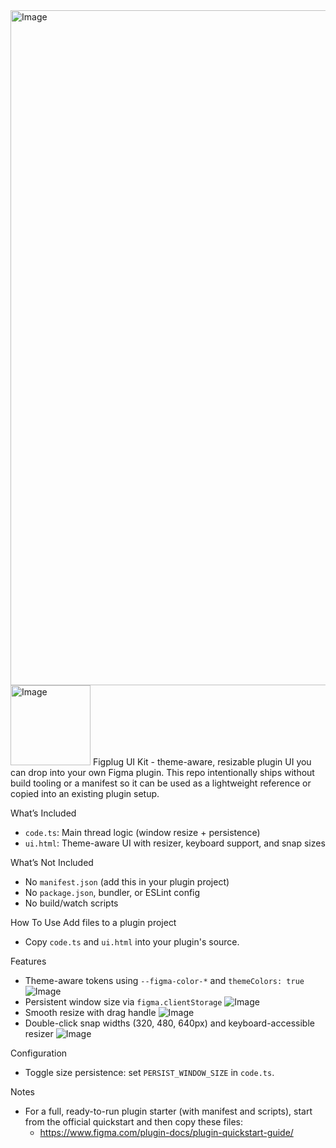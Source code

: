 <img width="1920" height="1080" alt="Image" src="https://github.com/user-attachments/assets/5141e9a8-0063-44e8-8015-bb61941c5d7f" />
<img width="128" height="128" alt="Image" src="https://github.com/user-attachments/assets/df574532-48b0-43ed-8732-460631728ff7" />
Figplug UI Kit - theme-aware, resizable plugin UI you can drop into your own Figma plugin. This repo intentionally ships without build tooling or a manifest so it can be used as a lightweight reference or copied into an existing plugin setup.


What’s Included
- `code.ts`: Main thread logic (window resize + persistence)
- `ui.html`: Theme-aware UI with resizer, keyboard support, and snap sizes

What’s Not Included
- No `manifest.json` (add this in your plugin project)
- No `package.json`, bundler, or ESLint config
- No build/watch scripts

How To Use
Add files to a plugin project
- Copy `code.ts` and `ui.html` into your plugin's source.

Features
- Theme-aware tokens using `--figma-color-*` and `themeColors: true`
![Image](https://github.com/user-attachments/assets/1fba0bd4-e6bf-45ab-9fbf-f4d0e3e299f0)
- Persistent window size via `figma.clientStorage`
![Image](https://github.com/user-attachments/assets/ca762184-f669-41e0-b1b2-6a50e6945e00)
- Smooth resize with drag handle
![Image](https://github.com/user-attachments/assets/1e456071-9cf5-4044-8e44-9ce4ff4d97f5)
- Double-click snap widths (320, 480, 640px) and keyboard-accessible resizer
![Image](https://github.com/user-attachments/assets/c879c06a-d5a6-4b26-bc96-e9aef5251dff)

Configuration
- Toggle size persistence: set `PERSIST_WINDOW_SIZE` in `code.ts`.

Notes
- For a full, ready-to-run plugin starter (with manifest and scripts), start from the official quickstart and then copy these files:
  - https://www.figma.com/plugin-docs/plugin-quickstart-guide/
